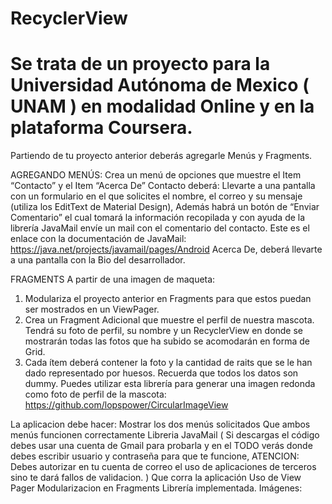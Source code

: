 # RecyclerView
# Se trata de un proyecto para la Universidad Autónoma de Mexico ( UNAM ) en modalidad Online y en la plataforma Coursera.
Partiendo de tu proyecto anterior deberás agregarle Menús y Fragments.

AGREGANDO MENÚS:
Crea un menú de opciones que muestre el Item “Contacto” y el Item “Acerca De”
Contacto deberá:
Llevarte a una pantalla con un formulario en el que solicites el nombre, el correo y su mensaje (utiliza los EditText de Material Design),
Además habrá un botón de “Enviar Comentario” el cual tomará la información recopilada y con ayuda de la librería JavaMail envíe un mail con el comentario del contacto.
Este es el enlace con la documentación de JavaMail: https://java.net/projects/javamail/pages/Android
Acerca De, deberá llevarte a una pantalla con la Bio del desarrollador.

FRAGMENTS
A partir de una imagen de maqueta:
1. Modulariza el proyecto anterior en Fragments para que estos puedan ser mostrados en un ViewPager.
2. Crea un Fragment Adicional que muestre el perfil de nuestra mascota. Tendrá su foto de perfil, 
su nombre y un RecyclerView en donde se mostrarán todas las fotos que ha subido se acomodarán en forma de Grid.
3. Cada ítem deberá contener la foto y la cantidad de raits que se le han dado representado por huesos.
Recuerda que todos los datos son dummy.
Puedes utilizar esta librería para generar una imagen redonda como foto de perfil de la mascota:
https://github.com/lopspower/CircularImageView

La aplicacion debe hacer:
Mostrar los dos menús solicitados
Que ambos menús funcionen correctamente
Libreria JavaMail ( Si descargas el código debes usar una cuenta de Gmail para probarla y en el TODO verás donde debes escribir usuario
y contraseña para que te funcione, ATENCION: Debes autorizar en tu cuenta de correo el uso de aplicaciones de terceros sino te dará 
fallos de validacion. )
Que corra la aplicación
Uso de View Pager
Modularizacion en Fragments
Librería implementada.
Imágenes:
